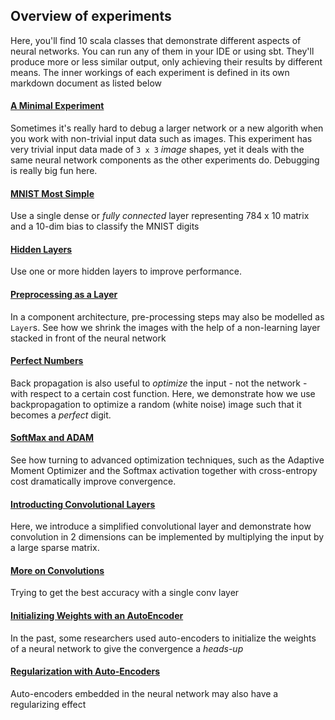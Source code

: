 
## Overview of experiments
Here, you'll find 10 scala classes that demonstrate different aspects of neural networks. You can run any of them in your IDE
or using sbt. They'll produce more or less similar output, only achieving their results by different means. The inner workings
of each experiment is defined in its own markdown document as listed below

#### [A Minimal Experiment](Ex_01_MinimalExperiment.md)
Sometimes it's really hard to debug a larger network or a new algorith when you work with non-trivial input data 
such as images. This experiment has very trivial input data made of ` 3 x 3 ` *image* shapes, yet it deals with the same neural 
network components as the other experiments do. Debugging is really big fun here.

#### [MNIST Most Simple](Ex_02_SimpleMNISTExperiment.md)
Use a single dense or *fully connected* layer representing 784 x 10 matrix and a 10-dim bias to classify the MNIST
digits 

#### [Hidden Layers](Ex_03_HiddenLayersMNISTExperiment.md)
Use one or more hidden layers to improve performance.

#### [Preprocessing as a Layer](Ex_04_PreprocessingMNISTExperiment.md)
In a component architecture, pre-processing steps may also be modelled as `Layer`s. See how we shrink the images with the
help of a non-learning layer stacked in front of the neural network

#### [Perfect Numbers](Ex_05_PerfectNumbersExperiment.md)
Back propagation is also useful to *optimize* the input - not the network - with respect to a certain cost function. 
Here, we demonstrate how we use backpropagation to optimize a random (white noise) image such that it becomes a *perfect* digit.

#### [SoftMax and ADAM](Ex_06_CompareNaiveWithADAMExperiment.md)
See how turning to advanced optimization techniques, such as the Adaptive Moment Optimizer and the Softmax activation 
together with cross-entropy cost dramatically improve convergence.

#### [Introducting Convolutional Layers](Ex_07_MinimalConvMNISTExperiment.md)
Here, we introduce a simplified convolutional layer and demonstrate how convolution in 2 dimensions can be implemented 
by multiplying the input by a large sparse matrix.

#### [More on Convolutions](Ex_08_ConvolutionalMNISTExperiment.md)
Trying to get the best accuracy with a single conv layer

#### [Initializing Weights with an AutoEncoder](Ex_09_AutoEncoderMNISTExperiment.md)
In the past, some researchers used auto-encoders to initialize the weights of a neural network to give the convergence a *heads-up*

#### [Regularization with Auto-Encoders](Ex_10_AutoEncoderForkMNISTExperiment.md)
Auto-encoders embedded in the neural network may also have a regularizing effect
 
